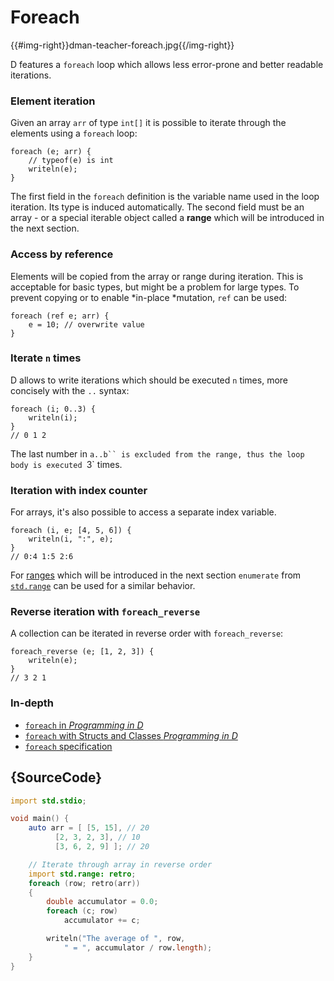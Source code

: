 # Foreach

{{#img-right}}dman-teacher-foreach.jpg{{/img-right}}

D features a `foreach` loop which allows
less error-prone and better readable iterations.

### Element iteration

Given an array `arr` of type `int[]` it is possible to
iterate through the elements using a `foreach` loop:

    foreach (e; arr) {
        // typeof(e) is int
        writeln(e);
    }

The first field in the `foreach` definition is the variable
name used in the loop iteration. Its type is induced automatically.
The second field must be an array - or a special iterable
object called a **range** which will be introduced in the next section.

### Access by reference

Elements will be copied from the array or range during iteration.
This is acceptable for basic types, but might be a problem for
large types. To prevent copying or to enable *in-place
*mutation, `ref` can be used:

    foreach (ref e; arr) {
        e = 10; // overwrite value
    }

### Iterate `n` times

D allows to write iterations which should be executed
`n` times, more concisely with the `..` syntax:

    foreach (i; 0..3) {
        writeln(i);
    }
    // 0 1 2

The last number in `a..b`` is excluded from the range,
thus the loop body is executed `3` times.

### Iteration with index counter

For arrays, it's also possible to access a separate index variable.

    foreach (i, e; [4, 5, 6]) {
        writeln(i, ":", e);
    }
    // 0:4 1:5 2:6

For [ranges](basics/ranges) which will be introduced in the next section
`enumerate` from [`std.range`](https://dlang.org/phobos/std_range.html) can
be used for a similar behavior.

### Reverse iteration with `foreach_reverse`

A collection can be iterated in reverse order with
`foreach_reverse`:

    foreach_reverse (e; [1, 2, 3]) {
        writeln(e);
    }
    // 3 2 1

### In-depth

- [`foreach` in _Programming in D_](http://ddili.org/ders/d.en/foreach.html)
- [`foreach` with Structs and Classes  _Programming in D_](http://ddili.org/ders/d.en/foreach_opapply.html)
- [`foreach` specification](https://dlang.org/spec/statement.html#ForeachStatement)

## {SourceCode}

```d
import std.stdio;

void main() {
    auto arr = [ [5, 15], // 20
          [2, 3, 2, 3], // 10
          [3, 6, 2, 9] ]; // 20

    // Iterate through array in reverse order
    import std.range: retro;
    foreach (row; retro(arr))
    {
        double accumulator = 0.0;
        foreach (c; row)
            accumulator += c;

        writeln("The average of ", row,
            " = ", accumulator / row.length);
    }
}
```
